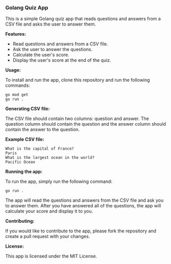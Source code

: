 ### Golang Quiz App

This is a simple Golang quiz app that reads questions and answers from a CSV file and asks the user to answer them.

**Features:**

* Read questions and answers from a CSV file.
* Ask the user to answer the questions.
* Calculate the user's score.
* Display the user's score at the end of the quiz.

**Usage:**

To install and run the app, clone this repository and run the following commands:

```
go mod get
go run .
```

**Generating CSV file:**

The CSV file should contain two columns: question and answer. The question column should contain the question and the answer column should contain the answer to the question.

**Example CSV file:**

```
What is the capital of France?
Paris
What is the largest ocean in the world?
Pacific Ocean
```

**Running the app:**

To run the app, simply run the following command:

```
go run .
```

The app will read the questions and answers from the CSV file and ask you to answer them. After you have answered all of the questions, the app will calculate your score and display it to you.

**Contributing:**

If you would like to contribute to the app, please fork the repository and create a pull request with your changes.

**License:**

This app is licensed under the MIT License.
